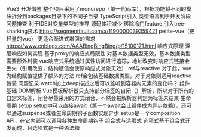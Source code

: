 Vue3
	开发借鉴
		整个项目采用了monorepo（单一代码库），根据功能将不同的模块拆分到packages目录下的不同子目录
		TypeScript引入
			类型语言利于开发阶段问题排查
			利于IDE对变量类型的推导
		源码体积减少
			移除冷门feature
			引入tree-sharking技术
				https://segmentfault.com/a/1190000039359421
		petite-vue（更轻量的vue）
			更适合渐进式增强的需求
		https://www.cnblogs.com/AAABingBingBing/p/15100171.html
	响应式原理
		深层响应如何实现
		基于proxy的响应式局限性
			对基本数据类型无效，基本数据类型需要额外封装
			vue响应式系统通过属性访问进行追踪，地址改变时响应式链接会丢失（引用改变，结构赋值会使原响应式对象无效）
		ref与reactive
			对于此，vue为结构赋值提供了额外的方法
			ref会包装基础数据类型，对于对象则适用reactive包装
		问题记录
			watch加上deep描述之后可以监听到容器内元素的变化吗？
	组件基础
		DOM解析
			Vue模板解析器只支持部分标签的自闭（<tem />）解析，所以对于所有的自定义标签，闭合尽量采用<tem></tem>的方式闭合，不然会被解析器判定为标签未结束
		生命周期
			setup
				setup中可以直接await（第一个await会让组件成为异步依赖），还可以通过suspense或者生命周期钩子函数实现异步
				setup是一个composition API，在它内部可以调用各种生命周期钩子
		组合式与选项式
			选项式基于组合式开发而成，且选项式是一种语法糖
			<script setup>对应组合式
	深入组件
		组件注册
			全局注册
				全局注册的组件在子组件内不需要引入即可使用，但是对于未使用的全局组件，在生产打包时Tree-Shaking不会将其自动移除
				全局组测和全局变量一样，多了会导致项目后期维护复杂化
			局部注册
		props
			类型注解
				首字母大写的js默认类型与小写的有什么区别
		插槽（slot）
			问题总结
				如何判断slot中是否传入组件
					一般建议利用slot默认组件特性去判断
					如果是在父组件中进行监听，还是建议数据的监听，这样逻辑也会更通顺一些
		依赖注入（provide/inject）
		异步组件
	逻辑复用
		组合式函数（VUE3模块化最佳体现，也是组被叫做组合式的原因）
			函数应该是一个同步函数（或者异步不会破坏返回值的响应式），可以使VUE能够确定当前正在执行的是哪个组件，以致于：
1. 将声明周期钩子注册到该组件实例
2. 将计算属性和监听器注册到该组件实例，并在卸载时移除监，避免内存泄漏
			mixin缺点
				数据源不清晰
				命名空间冲突
				隐式的跨mixin交流
			和无渲染组件的对比
			和React Hooks的对比
		自定义指令
			相较于组合式函数对逻辑的复用，自定义指令侧重于对DOM操作逻辑的复用，而且更深入DOM的生命周期（指令钩子）
			在setup中，任何以v开头的驼峰式变量都可以被用作一个自定义指令（语法糖）。在选项式中，需要通过directives选项注册（注册不需要v）
			指令钩子
				created
				beforeMount
				mounted
					在绑定元素以及其全部子组件挂载之后
				beforeUpdate
				updated
				beforeUnmount
				unMounted
			钩子参数
				el
					指令绑定的元素（DOM）
				binding(v-directive: arg.modifiers = value)
					value
						传给指令的值（等于号后面），可以是表达式（表达式被传入后会自定执行，实际传进来的也是基础数据类型或引用类型）
					oldValue
						之前的值（只适用于更新）
					arg
						传递给指令的参数（可以基于参数的响应式做相应的改变，参考组合式函数中的unref）
					modifiers
						传过来的修饰符
					instance
						使用此指令的组件实例（component）
					dir
						指令的定义对象
				vnode
				prevNode
			问题记录
				指令内存泄漏风险（指令中监听事件卸载时机以及引用存储）
					在指令所在的module中维护一个记录指令事件的表结构
					通过元素的dataset attribute实现
				vue3支持多根节点，但指令应用到多根节点组件时会被忽略且抛出警告
					不推荐在封闭组件上使用自定义指令
					对封闭组件进行包装
			除了el外，其它参数都是只读的（或者不建议修改）
		插件
	内置组件
		transition
		teleport
			与vue2种portal的比较
	应用规模化
		单文件组件（SFC）
			使用SFC必须使用构建工具
			SFC的优势
				可以编写模块化的组件，使强相关的关注点内聚到一起
				预编译模版，避免运行时编译开销
				作用域CSS，防止污染
				在使用组合式API时语法更简单
				通过交叉分析模版和洛基代码能进行更多编译时优化
				开箱即用的模块热更新（HMR）支持
			SFC是如何工作的
				编译时，.vue文件交由@vue/compiler-sfc编译成js和css文件
				SFC编译后的js是一个标准的ES模块，可以在其他js文件中被导入
				SFC中的<style>在开发时会注入成原生的H5标签以支持热更新，生产环境下它们会被抽取成一个单独的css文件
			集成了SFC的编译工具
				vite
				vue-cli
				vue
		工具链（推荐在项目搭建初期时详细阅读，方便环境搭建）
		前端路由
			与服务端路由区别
				路由代表资源，服务端的路由对应前端的一些资源，比如一个html、css、js文件
				前端路由改变不会向后端发送资源请求
		服务端渲染（SSR）
			用户访问的时候，服务端动态打包静态资源给用户
			优点
				快，尤其是对重视首屏加载这类资源来说
				更好的SEO
			缺点
				需要更高的服务器负载
				开发与构建需要nodejs支持
				一些特定的生命周期钩子无效
			静态站点生成（SSG）
				预渲染，给所有用户的都是统一的静态资源（类似SPA的index）
				当数据变化时，需要重新生成页面
	最佳实践
	TS支持
	VUE3进阶
	provide、inject实现原理
	diff算法
	问题记录
		emit事件向上多层传递
		ts文件导出的defineComponent在开发环境可以正常使用，生产环境不能渲染
		defineComponent在组件中使用时是局部组件，局部组件的渲染受其所在组件影响




Vue2
	响应式原理
	生命周期
	portal
		源自于react
		实现方式
			router-view
			promise
			工具
				portal-vue
	export
	component
		name
	性能优化
